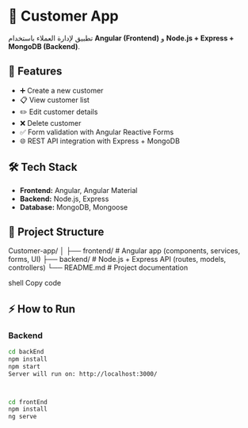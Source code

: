 # 👥 Customer App  

تطبيق لإدارة العملاء باستخدام **Angular (Frontend)** و **Node.js + Express + MongoDB (Backend)**.  

## 🚀 Features
- ➕ Create a new customer  
- 📋 View customer list  
- ✏️ Edit customer details  
- ❌ Delete customer  
- ✅ Form validation with Angular Reactive Forms  
- 🌐 REST API integration with Express + MongoDB  

## 🛠️ Tech Stack
- **Frontend:** Angular, Angular Material  
- **Backend:** Node.js, Express  
- **Database:** MongoDB, Mongoose  

## 📂 Project Structure
Customer-app/
│
├── frontend/ # Angular app (components, services, forms, UI)
├── backend/ # Node.js + Express API (routes, models, controllers)
└── README.md # Project documentation

shell
Copy code

## ⚡ How to Run

### Backend
```bash
cd backEnd
npm install
npm start
Server will run on: http://localhost:3000/



cd frontEnd
npm install
ng serve
